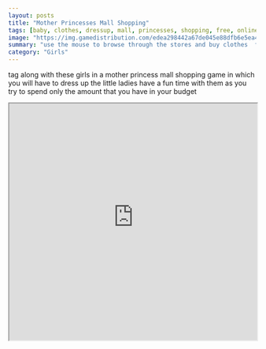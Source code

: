 ```yaml
---
layout: posts
title: "Mother Princesses Mall Shopping"
tags: [baby, clothes, dressup, mall, princesses, shopping, free, online, games, oyna, game, free, games, play, play, games]
image: "https://img.gamedistribution.com/edea298442a67de045e88dfb6e5ea4a2.jpg"
summary: "use the mouse to browse through the stores and buy clothes  free online games oyna game free games play play games"
category: "Girls"
---
```


tag along with these girls in a mother princess mall shopping game in which you will have to dress up the little ladies have a fun time with them as you try to spend only the amount that you have in your budget

<iframe width="100%" height="480px;" src="https://flash.gamedistribution.com?game=edea298442a67de045e88dfb6e5ea4a2"></iframe>
